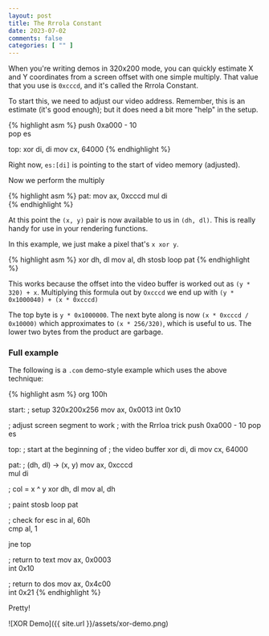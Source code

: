 ```yaml
---
layout: post
title: The Rrrola Constant
date: 2023-07-02
comments: false
categories: [ "" ]
---
```


When you're writing demos in 320x200 mode, you can quickly estimate X and Y coordinates from a screen offset with one simple multiply. That value that you use is `0xcccd`, and it's called the Rrrola Constant.

To start this, we need to adjust our video address. Remember, this is an estimate (it's good enough); but it does need a bit more "help" in the setup.

{% highlight asm %}
  push  0xa000 - 10			
  pop   es				


top:
  xor   di, di
  mov   cx, 64000
{% endhighlight %}

Right now, `es:[di]` is pointing to the start of video memory (adjusted).

Now we perform the multiply

{% highlight asm %}
pat:
  mov  ax, 0xcccd
  mul  di				
{% endhighlight %}

At this point the `(x, y)` pair is now available to us in `(dh, dl)`. This is really handy for use in your rendering functions.

In this example, we just make a pixel that's `x xor y`.

{% highlight asm %}
  xor  dh, dl
  mov  al, dh
  stosb
  loop pat
{% endhighlight %}

This works because the offset into the video buffer is worked out as `(y * 320) + x`. Multiplying this formula out by `Oxcccd` we end up with `(y * 0x1000040) + (x * 0xcccd)`

The top byte is `y * 0x1000000`. The next byte along is now `(x * 0xcccd / 0x10000)` which approximates to `(x * 256/320)`, which is useful to us. The lower two bytes from the product are garbage.

### Full example

The following is a `.com` demo-style example which uses the above technique:

{% highlight asm %}
  org  100h

start:
  ; setup 320x200x256
  mov  ax, 0x0013
  int  0x10

  ; adjust screen segment to work
  ; with the Rrrloa trick
  push 0xa000 - 10
  pop  es

top:
  ; start at the beginning of
  ; the video buffer
  xor  di, di
  mov  cx, 64000

pat:
  ; (dh, dl) -> (x, y)
  mov  ax, 0xcccd			 
  mul  di					

  ; col = x ^ y
  xor  dh, dl
  mov  al, dh
  
  ; paint
  stosb
  loop pat

  ; check for esc
  in  al, 60h				
  cmp al, 1
  
  jne top

  ; return to text
  mov  ax, 0x0003			
  int  0x10

  ; return to dos
  mov  ax, 0x4c00			
  int  0x21
{% endhighlight %}

Pretty!

![XOR Demo]({{ site.url }}/assets/xor-demo.png)
